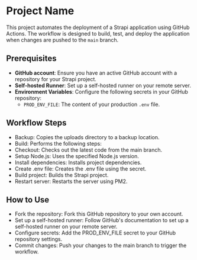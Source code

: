 # Project Name

This project automates the deployment of a Strapi application using GitHub Actions. The workflow is designed to build, test, and deploy the application when changes are pushed to the `main` branch.

## Prerequisites

- **GitHub account**: Ensure you have an active GitHub account with a repository for your Strapi project.
- **Self-hosted Runner**: Set up a self-hosted runner on your remote server.
- **Environment Variables**: Configure the following secrets in your GitHub repository:
  - `PROD_ENV_FILE`: The content of your production `.env` file.

## Workflow Steps
- Backup: Copies the uploads directory to a backup location.
- Build: Performs the following steps:
- Checkout: Checks out the latest code from the main branch.
- Setup Node.js: Uses the specified Node.js version.
- Install dependencies: Installs project dependencies.
- Create .env file: Creates the .env file using the secret.
- Build project: Builds the Strapi project.
- Restart server: Restarts the server using PM2.



## How to Use
- Fork the repository: Fork this GitHub repository to your own account.
- Set up a self-hosted runner: Follow GitHub's documentation to set up a self-hosted runner on your remote server.
- Configure secrets: Add the PROD_ENV_FILE secret to your GitHub repository settings.
- Commit changes: Push your changes to the main branch to trigger the workflow.
